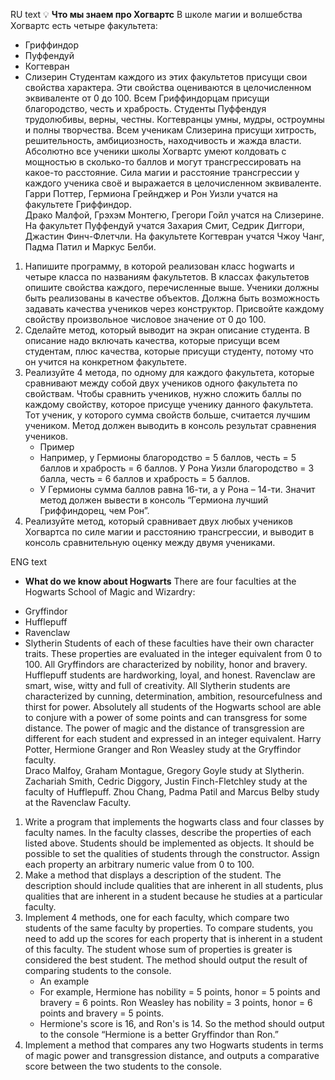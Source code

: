 RU text
💡 **Что мы знаем про Хогвартс**
В школе магии и волшебства Хогвартс есть четыре факультета:
- Гриффиндор
- Пуффендуй
- Когтевран
- Слизерин
Студентам каждого из этих факультетов присущи свои свойства характера. Эти свойства оцениваются в целочисленном эквиваленте от 0 до 100. 
Всем Гриффиндорцам присущи благородство, честь и храбрость. 
Студенты Пуффендуя трудолюбивы, верны, честны.
Когтевранцы умны, мудры, остроумны и полны творчества. 
Всем ученикам Слизерина присущи хитрость, решительность, амбициозность, находчивость и жажда власти.
Абсолютно все ученики школы Хогвартс умеют колдовать с мощностью в сколько-то баллов и могут трансгрессировать на какое-то расстояние. Сила магии и расстояние трансгрессии у каждого ученика своё и выражается в целочисленном эквиваленте. 
Гарри Поттер, Гермиона Грейнджер и Рон Уизли учатся на факультете Гриффиндор.  
Драко Малфой, Грэхэм Монтегю, Грегори Гойл учатся на Слизерине. 
На факультет Пуффендуй учатся Захария Смит, Седрик Диггори, Джастин Финч-Флетчли. 
На факультете Когтевран учатся Чжоу Чанг, Падма Патил и Маркус Белби. 
1. Напишите программу, в которой реализован класс hogwarts и четыре класса по названиям факультетов. В классах факультетов опишите свойства каждого, перечисленные выше. Ученики должны быть реализованы в качестве объектов. Должна быть возможность задавать качества учеников через конструктор. Присвойте каждому свойству произвольное числовое значение от 0 до 100.  
2. Сделайте метод, который выводит на экран описание студента. В описание надо включать качества, которые присущи всем студентам, плюс качества, которые присущи студенту, потому что он учится на конкретном факультете. 
3. Реализуйте 4 метода, по одному для каждого факультета, которые сравнивают между собой двух учеников одного факультета по свойствам. Чтобы сравнить учеников, нужно сложить баллы по каждому свойству, которое присуще ученику данного факультета. Тот ученик, у которого сумма свойств больше, считается лучшим учеником. Метод должен выводить в консоль результат сравнения учеников.
    - Пример
    - Например, у Гермионы благородство = 5 баллов, честь = 5 баллов и храбрость = 6 баллов. У Рона Уизли благородство = 3 балла, честь = 6 баллов и храбрость = 5 баллов.
    - У Гермионы сумма баллов равна 16-ти, а у Рона – 14-ти. Значит метод должен вывести в консоль “Гермиона лучший Гриффиндорец, чем Рон”. 
4. Реализуйте метод, который сравнивает двух любых учеников Хогвартса по силе магии и расстоянию трансгрессии, и выводит в консоль сравнительную оценку между двумя учениками.

ENG text
* **What do we know about Hogwarts**
There are four faculties at the Hogwarts School of Magic and Wizardry:
- Gryffindor
- Hufflepuff
- Ravenclaw
- Slytherin
Students of each of these faculties have their own character traits. These properties are evaluated in the integer equivalent from 0 to 100. 
All Gryffindors are characterized by nobility, honor and bravery. 
Hufflepuff students are hardworking, loyal, and honest.
Ravenclaw are smart, wise, witty and full of creativity. 
All Slytherin students are characterized by cunning, determination, ambition, resourcefulness and thirst for power.
Absolutely all students of the Hogwarts school are able to conjure with a power of some points and can transgress for some distance. The power of magic and the distance of transgression are different for each student and expressed in an integer equivalent. 
Harry Potter, Hermione Granger and Ron Weasley study at the Gryffindor faculty.  
Draco Malfoy, Graham Montague, Gregory Goyle study at Slytherin. 
Zachariah Smith, Cedric Diggory, Justin Finch-Fletchley study at the faculty of Hufflepuff. 
Zhou Chang, Padma Patil and Marcus Belby study at the Ravenclaw Faculty. 
1. Write a program that implements the hogwarts class and four classes by faculty names. In the faculty classes, describe the properties of each listed above. Students should be implemented as objects. It should be possible to set the qualities of students through the constructor. Assign each property an arbitrary numeric value from 0 to 100.
2. Make a method that displays a description of the student. The description should include qualities that are inherent in all students, plus qualities that are inherent in a student because he studies at a particular faculty. 
3. Implement 4 methods, one for each faculty, which compare two students of the same faculty by properties. To compare students, you need to add up the scores for each property that is inherent in a student of this faculty. The student whose sum of properties is greater is considered the best student. The method should output the result of comparing students to the console.
    - An example
    - For example, Hermione has nobility = 5 points, honor = 5 points and bravery = 6 points. Ron Weasley has nobility = 3 points, honor = 6 points and bravery = 5 points.
    - Hermione's score is 16, and Ron's is 14. So the method should output to the console “Hermione is a better Gryffindor than Ron.” 
4. Implement a method that compares any two Hogwarts students in terms of magic power and transgression distance, and outputs a comparative score between the two students to the console.
